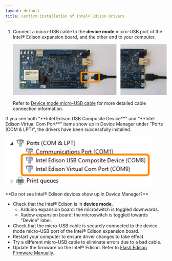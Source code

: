 ```yaml
---
layout: default
title: Confirm installation of Intel® Edison Drivers
---
```


1. Connect a micro-USB cable to the **device mode** micro-USB port of the Intel® Edison expansion board, and the other end to your computer.
  
    ![Micro-USB cable being plugged into the top micro-USB connector](../../assembly/arduino_expansion_board/images/device_mode-usb_cable-before_after.png)
  
    Refer to [Device mode micro-USB cable](../../assembly/arduino_expansion_board/details-device_mode_cable.html) for more detailed cable connection information.

<div class="callout done" markdown="1">
If you see both "**Intel Edison USB Composite Device**" and "**Intel Edison Virtual Com Port**" items show up in Device Manager under "Ports (COM & LPT)", the drivers have been successfully installed. 

![Two "Intel Edison" entries in Device Manager](images/device_manager-intel_edison.png)
</div>


<div class="callout troubleshooting" markdown="1">
**Do not see Intel® Edison devices show up in Device Manager?**

* Check that the Intel® Edison is in **device mode**.
  * Arduino expansion board: the microswitch is toggled downwards.
  * Xadow expansion board: the microswitch is toggled towards "Device" label.
* Check that the micro-USB cable is securely connected to the device mode micro-USB port of the Intel® Edison expansion board.
* Restart your computer to ensure driver changes to take effect.
* Try a different micro-USB cable to eliminate errors due to a bad cable.
* Update the firmware on the Intel® Edison. Refer to [Flash Edison Firmware Manually](../../flash_firmware/manually.html).
</div>